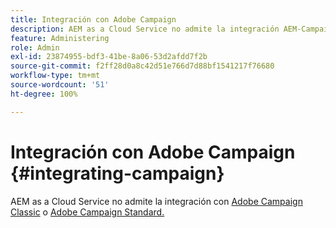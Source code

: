 ```yaml
---
title: Integración con Adobe Campaign
description: AEM as a Cloud Service no admite la integración AEM-Campaign.
feature: Administering
role: Admin
exl-id: 23874955-bdf3-41be-8a06-53d2afdd7f2b
source-git-commit: f2ff28d0a8c42d51e766d7d88bf1541217f76680
workflow-type: tm+mt
source-wordcount: '51'
ht-degree: 100%

---
```



# Integración con Adobe Campaign {#integrating-campaign}

AEM as a Cloud Service no admite la integración con [Adobe Campaign Classic](https://experienceleague.adobe.com/docs/experience-manager-65/administering/integration/campaignonpremise.html?lang=es) o [Adobe Campaign Standard.](https://experienceleague.adobe.com/docs/experience-manager-65/administering/integration/campaignstandard.html?lang=es)
